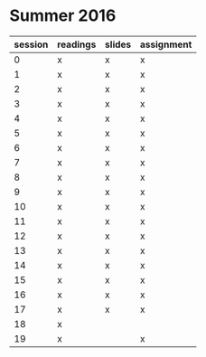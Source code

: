 # Summer 2016

| session | readings | slides | assignment |
| ------- | -------- | ------ | ---------- |
| 0       | x        | x      | x          |
| 1       | x        | x      | x          |
| 2       | x        | x      | x          |
| 3       | x        | x      | x          |
| 4       | x        | x      | x          |
| 5       | x        | x      | x          |
| 6       | x        | x      | x          |
| 7       | x        | x      | x          |
| 8       | x        | x      | x          |
| 9       | x        | x      | x          |
| 10      | x        | x      | x          |
| 11      | x        | x      | x          |
| 12      | x        | x      | x          |
| 13      | x        | x      | x          |
| 14      | x        | x      | x          |
| 15      | x        | x      | x          |
| 16      | x        | x      | x          |
| 17      | x        | x      | x          |
| 18      | x        |        |            |
| 19      | x        |        | x          |
